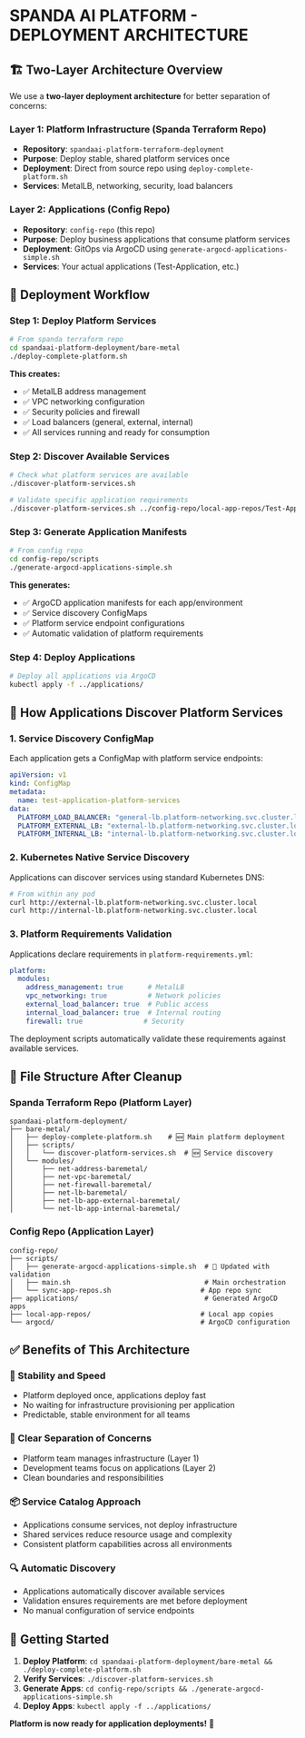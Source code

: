 # SPANDA AI PLATFORM - DEPLOYMENT ARCHITECTURE

## 🏗️ Two-Layer Architecture Overview

We use a **two-layer deployment architecture** for better separation of concerns:

### **Layer 1: Platform Infrastructure (Spanda Terraform Repo)**
- **Repository**: `spandaai-platform-terraform-deployment`
- **Purpose**: Deploy stable, shared platform services once
- **Deployment**: Direct from source repo using `deploy-complete-platform.sh`
- **Services**: MetalLB, networking, security, load balancers

### **Layer 2: Applications (Config Repo)**  
- **Repository**: `config-repo` (this repo)
- **Purpose**: Deploy business applications that consume platform services
- **Deployment**: GitOps via ArgoCD using `generate-argocd-applications-simple.sh`
- **Services**: Your actual applications (Test-Application, etc.)

## 🚀 Deployment Workflow

### **Step 1: Deploy Platform Services**
```bash
# From spanda terraform repo
cd spandaai-platform-deployment/bare-metal
./deploy-complete-platform.sh
```

**This creates:**
- ✅ MetalLB address management
- ✅ VPC networking configuration  
- ✅ Security policies and firewall
- ✅ Load balancers (general, external, internal)
- ✅ All services running and ready for consumption

### **Step 2: Discover Available Services**
```bash
# Check what platform services are available
./discover-platform-services.sh

# Validate specific application requirements
./discover-platform-services.sh ../config-repo/local-app-repos/Test-Application/platform-requirements.yml
```

### **Step 3: Generate Application Manifests**
```bash
# From config repo
cd config-repo/scripts
./generate-argocd-applications-simple.sh
```

**This generates:**
- ✅ ArgoCD application manifests for each app/environment
- ✅ Service discovery ConfigMaps
- ✅ Platform service endpoint configurations
- ✅ Automatic validation of platform requirements

### **Step 4: Deploy Applications**
```bash
# Deploy all applications via ArgoCD
kubectl apply -f ../applications/
```

## 🎯 How Applications Discover Platform Services

### **1. Service Discovery ConfigMap**
Each application gets a ConfigMap with platform service endpoints:
```yaml
apiVersion: v1
kind: ConfigMap
metadata:
  name: test-application-platform-services
data:
  PLATFORM_LOAD_BALANCER: "general-lb.platform-networking.svc.cluster.local"
  PLATFORM_EXTERNAL_LB: "external-lb.platform-networking.svc.cluster.local" 
  PLATFORM_INTERNAL_LB: "internal-lb.platform-networking.svc.cluster.local"
```

### **2. Kubernetes Native Service Discovery**
Applications can discover services using standard Kubernetes DNS:
```bash
# From within any pod
curl http://external-lb.platform-networking.svc.cluster.local
curl http://internal-lb.platform-networking.svc.cluster.local
```

### **3. Platform Requirements Validation**
Applications declare requirements in `platform-requirements.yml`:
```yaml
platform:
  modules:
    address_management: true      # MetalLB
    vpc_networking: true          # Network policies  
    external_load_balancer: true  # Public access
    internal_load_balancer: true  # Internal routing
    firewall: true               # Security
```

The deployment scripts automatically validate these requirements against available services.

## 📁 File Structure After Cleanup

### **Spanda Terraform Repo (Platform Layer)**
```
spandaai-platform-deployment/
├── bare-metal/
│   ├── deploy-complete-platform.sh    # 🆕 Main platform deployment
│   ├── scripts/
│   │   └── discover-platform-services.sh  # 🆕 Service discovery
│   └── modules/
│       ├── net-address-baremetal/
│       ├── net-vpc-baremetal/
│       ├── net-firewall-baremetal/
│       ├── net-lb-baremetal/
│       ├── net-lb-app-external-baremetal/
│       └── net-lb-app-internal-baremetal/
```

### **Config Repo (Application Layer)**
```  
config-repo/
├── scripts/
│   ├── generate-argocd-applications-simple.sh  # 🔄 Updated with validation
│   ├── main.sh                                 # Main orchestration
│   └── sync-app-repos.sh                      # App repo sync
├── applications/                               # Generated ArgoCD apps
├── local-app-repos/                           # Local app copies
└── argocd/                                    # ArgoCD configuration
```

## ✅ Benefits of This Architecture

### **🎯 Stability and Speed**
- Platform deployed once, applications deploy fast
- No waiting for infrastructure provisioning per application
- Predictable, stable environment for all teams

### **🔄 Clear Separation of Concerns**  
- Platform team manages infrastructure (Layer 1)
- Development teams focus on applications (Layer 2)
- Clean boundaries and responsibilities

### **📦 Service Catalog Approach**
- Applications consume services, not deploy infrastructure
- Shared services reduce resource usage and complexity
- Consistent platform capabilities across all environments

### **🔍 Automatic Discovery**
- Applications automatically discover available services
- Validation ensures requirements are met before deployment
- No manual configuration of service endpoints

## 🚀 Getting Started

1. **Deploy Platform**: `cd spandaai-platform-deployment/bare-metal && ./deploy-complete-platform.sh`
2. **Verify Services**: `./discover-platform-services.sh`
3. **Generate Apps**: `cd config-repo/scripts && ./generate-argocd-applications-simple.sh`
4. **Deploy Apps**: `kubectl apply -f ../applications/`

**Platform is now ready for application deployments!** 🎉
